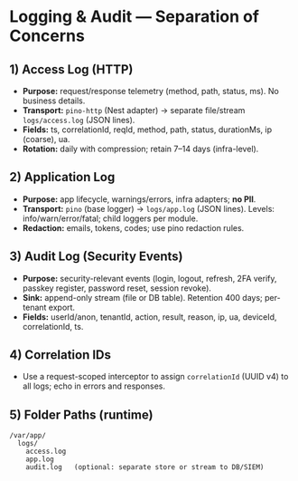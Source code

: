 # Logging & Audit — Separation of Concerns

## 1) Access Log (HTTP)
- **Purpose:** request/response telemetry (method, path, status, ms). No business details.
- **Transport:** `pino-http` (Nest adapter) → separate file/stream `logs/access.log` (JSON lines).
- **Fields:** ts, correlationId, reqId, method, path, status, durationMs, ip (coarse), ua.
- **Rotation:** daily with compression; retain 7–14 days (infra-level).

## 2) Application Log
- **Purpose:** app lifecycle, warnings/errors, infra adapters; **no PII**.
- **Transport:** `pino` (base logger) → `logs/app.log` (JSON lines). Levels: info/warn/error/fatal; child loggers per module.
- **Redaction:** emails, tokens, codes; use pino redaction rules.

## 3) Audit Log (Security Events)
- **Purpose:** security-relevant events (login, logout, refresh, 2FA verify, passkey register, password reset, session revoke).
- **Sink:** append-only stream (file or DB table). Retention 400 days; per-tenant export.
- **Fields:** userId/anon, tenantId, action, result, reason, ip, ua, deviceId, correlationId, ts.

## 4) Correlation IDs
- Use a request-scoped interceptor to assign `correlationId` (UUID v4) to all logs; echo in errors and responses.

## 5) Folder Paths (runtime)
```
/var/app/
  logs/
    access.log
    app.log
    audit.log   (optional: separate store or stream to DB/SIEM)
```
